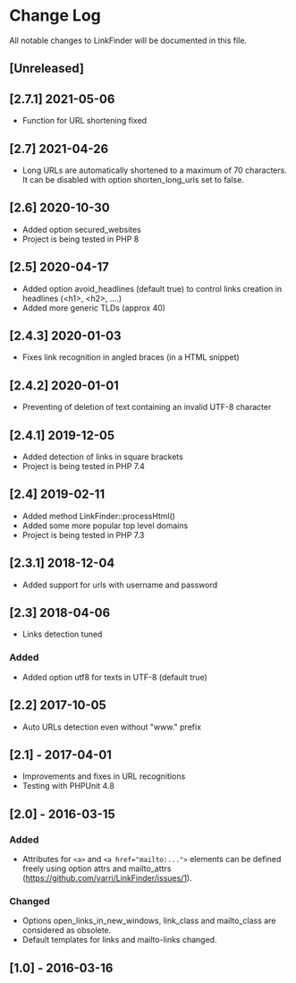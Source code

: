 # Change Log
All notable changes to LinkFinder will be documented in this file.

## [Unreleased]

## [2.7.1] 2021-05-06
- Function for URL shortening fixed

## [2.7] 2021-04-26
- Long URLs are automatically shortened to a maximum of 70 characters. It can be disabled with option shorten_long_urls set to false.

## [2.6] 2020-10-30
- Added option secured_websites
- Project is being tested in PHP 8

## [2.5] 2020-04-17
- Added option avoid_headlines (default true) to control links creation in headlines (&lt;h1&gt;, &lt;h2&gt;, ....)
- Added more generic TLDs (approx 40)

## [2.4.3] 2020-01-03
- Fixes link recognition in angled braces (in a HTML snippet)

## [2.4.2] 2020-01-01
- Preventing of deletion of text containing an invalid UTF-8 character

## [2.4.1] 2019-12-05
- Added detection of links in square brackets
- Project is being tested in PHP 7.4

## [2.4] 2019-02-11
- Added method LinkFinder::processHtml()
- Added some more popular top level domains
- Project is being tested in PHP 7.3

## [2.3.1] 2018-12-04
- Added support for urls with username and password

## [2.3] 2018-04-06
- Links detection tuned

### Added
- Added option utf8 for texts in UTF-8 (default true)

## [2.2] 2017-10-05
- Auto URLs detection even without "www." prefix

## [2.1] - 2017-04-01
- Improvements and fixes in URL recognitions
- Testing with PHPUnit 4.8

## [2.0] - 2016-03-15
### Added
- Attributes for ```<a>``` and ```<a href="mailto:...">``` elements can be defined freely using option attrs and mailto_attrs (https://github.com/yarri/LinkFinder/issues/1).

### Changed
- Options open_links_in_new_windows, link_class and mailto_class are considered as obsolete.
- Default templates for links and mailto-links changed.

## [1.0] - 2016-03-16
